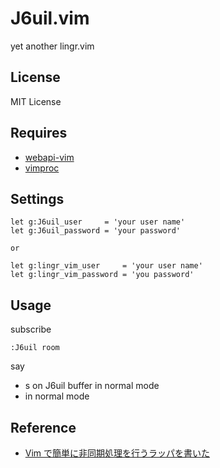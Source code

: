 J6uil.vim
=====

yet another lingr.vim

License
-------

MIT License

Requires
--------

- [webapi-vim](https://github.com/mattn/webapi-vim)
- [vimproc](https://github.com/Shougo/vimproc)

Settings
---------

    let g:J6uil_user     = 'your user name'
    let g:J6uil_password = 'your password'

    or

    let g:lingr_vim_user     = 'your user name'
    let g:lingr_vim_password = 'you password'

Usage
-----

subscribe

    :J6uil room

say

  - s on J6uil buffer in normal mode
  - <CR> in normal mode


Reference
---------

- [Vim で簡単に非同期処理を行うラッパを書いた](http://d.hatena.ne.jp/osyo-manga/20121010/1349795470)
